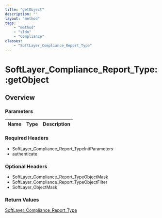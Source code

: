 ```yaml
---
title: "getObject"
description: ""
layout: "method"
tags:
    - "method"
    - "sldn"
    - "Compliance"
classes:
    - "SoftLayer_Compliance_Report_Type"
---
```

# SoftLayer_Compliance_Report_Type::getObject
## Overview 


### Parameters 
|Name | Type | Description |
| --- | --- | --- |


### Required Headers
* SoftLayer_Compliance_Report_TypeInitParameters
* authenticate

### Optional Headers
* SoftLayer_Compliance_Report_TypeObjectMask
* SoftLayer_Compliance_Report_TypeObjectFilter
* SoftLayer_ObjectMask

### Return Values
<a href='/reference/datatypes/SoftLayer_Compliance_Report_Type'>SoftLayer_Compliance_Report_Type </a>
